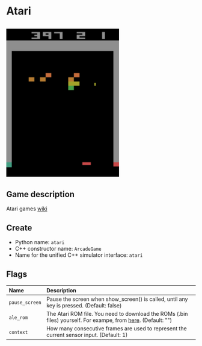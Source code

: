 # Atari
## <img src="../../doc/atari.png">

## Game description
Atari games [wiki](https://en.wikipedia.org/wiki/List_of_Atari_2600_games)

## Create
* Python name: ```atari```
* C++ constructor name: ```ArcadeGame```
* Name for the unified C++ simulator interface: ```atari```

## Flags
|**Name**|**Description**|
|:-------|:---------------|
|```pause_screen```|Pause the screen when show_screen() is called, until any key is pressed. (Default: false)|
|```ale_rom```|The Atari ROM file. You need to download the ROMs (.bin files) yourself. For exampe, from [here](https://github.com/npow/atari/tree/master/roms). (Default: "")|
|```context```|How many consecutive frames are used to represent the current sensor input. (Default: 1)|